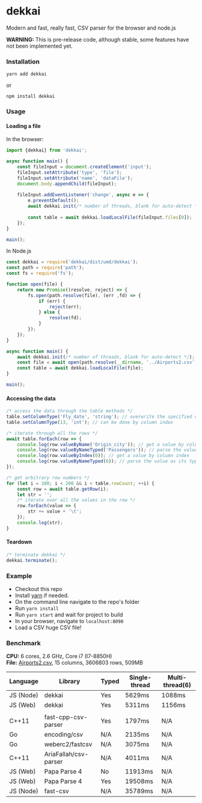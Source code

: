# dekkai
Modern and fast, really fast, CSV parser for the browser and node.js    

**WARNING:** This is pre-release code, although stable, some features have not been implemented yet.

### Installation
```
yarn add dekkai
```
or
```
npm install dekkai
```

### Usage
#### Loading a file
In the browser:
```javascript
import {dekkai} from 'dekkai';

async function main() {
    const fileInput = document.createElement('input');
    fileInput.setAttribute('type', 'file');
    fileInput.setAttribute('name', 'dataFile');
    document.body.appendChild(fileInput);
    
    fileInput.addEventListener('change', async e => {
        e.preventDefault();
        await dekkai.init(/* number of threads, blank for auto-detect */);
        
        const table = await dekkai.loadLocalFile(fileInput.files[0]);
    });
}

main();
```

In Node.js
```javascript
const dekkai = require('dekkai/dist/umd/dekkai');
const path = require('path');
const fs = require('fs');

function open(file) {
    return new Promise((resolve, reject) => {
        fs.open(path.resolve(file), (err ,fd) => {
            if (err) {
                reject(err);
            } else {
                resolve(fd);
            }
        });
    });
}

async function main() {
    await dekkai.init(/* number of threads, blank for auto-detect */);
    const file = await open(path.resolve(__dirname, '../Airports2.csv'));
    const table = await dekkai.loadLocalFile(file);
}

main();
```

#### Accessing the data
```javascript
/* access the data through the table methods */
table.setColumnType('Fly_date', 'string'); // overwrite the specified column's detected type
table.setColumnType(13, 'int'); // can be done by column index

/* iterate through all the rows */
await table.forEach(row => {
    console.log(row.valueByName('Origin_city')); // get a value by column name
    console.log(row.valueByNameTyped('Passengers')); // parse the value as its type
    console.log(row.valueByIndex(0)); // get a value by column index
    console.log(row.valueByNameTyped(6)); // parse the value as its type
});

/* get arbitrary row numbers */
for (let i = 100; i < 200 && i < table.rowCount; ++i) {
    const row = await table.getRow(i);
    let str = '';
    /* iterate over all the values in the row */
    row.forEach(value => {
        str += value + '\t';
    });
    console.log(str);
}
```

#### Teardown
```javascript
/* terminate dekkai */
dekkai.terminate();
```

### Example
- Checkout this repo
- Install [yarn](https://yarnpkg.com/en/) if needed.
- On the command line navigate to the repo's folder
- Run `yarn install`
- Run `yarn start` and wait for project to build
- In your browser, navigate to `localhost:8090`
- Load a CSV huge CSV file!

### Benchmark
**CPU:** 6 cores, 2.6 GHz, Core i7 (I7-8850H)  
**File:** [Airports2.csv](https://www.kaggle.com/flashgordon/usa-airport-dataset/version/2), 15 columns, 3606803 rows, 509MB

| Language  |        Library        | Typed | Single-thread | Multi-thread(6) |
|-----------|-----------------------|-------|---------------|-----------------|
| JS (Node) | dekkai                | Yes   | 5629ms        | 1088ms          |
| JS (Web)  | dekkai                | Yes   | 5311ms        | 1156ms          |
|           |                       |       |               |                 |
| C++11     | fast-cpp-csv-parser   | Yes   | 1797ms        | N/A             |
| Go        | encoding/csv          | N/A   | 2135ms        | N/A             |
| Go        | weberc2/fastcsv       | N/A   | 3075ms        | N/A             |
| C++11     | AriaFallah/csv-parser | N/A   | 4011ms        | N/A             |
| JS (Web)  | Papa Parse 4          | No    | 11913ms       | N/A             |
| JS (Web)  | Papa Parse 4          | Yes   | 19508ms       | N/A             |
| JS (Node) | fast-csv              | N/A   | 35789ms       | N/A             |


